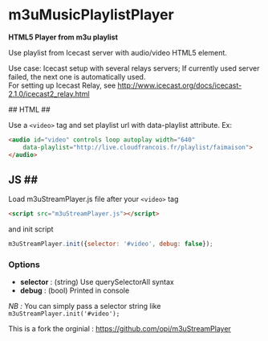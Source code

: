 # m3uMusicPlaylistPlayer #
**HTML5 Player from m3u playlist**

Use playlist from Icecast server with audio/video HTML5 element.

Use case: Icecast setup with several relays servers; If currently used server 
failed, the next one is automatically used.    
For setting up Icecast Relay, see http://www.icecast.org/docs/icecast-2.1.0/icecast2_relay.html


## HTML ##

Use a ```<video>``` tag and set playlist url with data-playlist attribute.
Ex:
```html
<audio id="video" controls loop autoplay width="640" 
    data-playlist="http://live.cloudfrancois.fr/playlist/faimaison">
</audio> 
```


## JS ##
Load m3uStreamPlayer.js file after your ```<video>``` tag
```html
<script src="m3uStreamPlayer.js"></script>
```

and init script

```js
m3uStreamPlayer.init({selector: '#video', debug: false});
```

### Options ###

- **selector** : (string) Use querySelectorAll syntax
- **debug** : (bool) Printed in console

*NB :* You can simply pass a selector string like ```m3uStreamPlayer.init('#video');```

This is a fork the orginial : https://github.com/opi/m3uStreamPlayer
